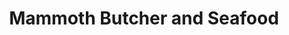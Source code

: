 ---
title: "Mammoth Butcher and Seafood"
url: /mammoth-lakes/mammoth-butcher-and-seafood/
shop: butcher
---